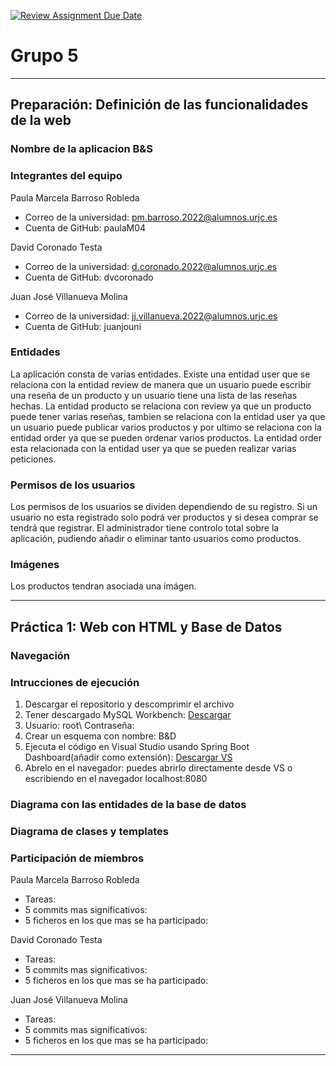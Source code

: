 [![Review Assignment Due Date](https://classroom.github.com/assets/deadline-readme-button-22041afd0340ce965d47ae6ef1cefeee28c7c493a6346c4f15d667ab976d596c.svg)](https://classroom.github.com/a/D1C1HU9V)
# Grupo 5
***
## Preparación: Definición de las funcionalidades de la web
### Nombre de la aplicacion B&S
### Integrantes del equipo 
Paula Marcela Barroso Robleda
  - Correo de la universidad: pm.barroso.2022@alumnos.urjc.es
  - Cuenta de GitHub: paulaM04

David Coronado Testa
  - Correo de la universidad: d.coronado.2022@alumnos.urjc.es
  - Cuenta de GitHub: dvcoronado

Juan José Villanueva Molina
  - Correo de la universidad: jj.villanueva.2022@alumnos.urjc.es
  - Cuenta de GitHub: juanjouni
### Entidades
La aplicación consta de varias entidades. Existe una entidad user que se relaciona con la entidad review de manera que un usuario puede escribir una reseña de un producto y un usuario tiene una lista de las reseñas hechas. La entidad producto se relaciona con review ya que un producto puede tener varias reseñas, tambien se relaciona con la entidad user ya que un usuario puede publicar varios productos y por ultimo se relaciona con la entidad order ya que se pueden ordenar varios productos. La entidad order esta relacionada con la entidad user ya que se pueden realizar varias peticiones.
### Permisos de los usuarios
Los permisos de los usuarios se dividen dependiendo de su registro. Si un usuario no esta registrado solo podrá ver productos y si desea comprar se tendrá que registrar. El administrador tiene controlo total sobre la aplicación, pudiendo añadir o eliminar tanto usuarios como productos.
### Imágenes
Los productos tendran asociada una imágen.
***
## Práctica 1: Web con HTML y Base de Datos
### Navegación

### Intrucciones de ejecución
1. Descargar el repositorio y descomprimir el archivo
2. Tener descargado MySQL Workbench: [Descargar](https://dev.mysql.com/downloads/workbench/)
3. Usuario: root\ 
   Contraseña: 
4. Crear un esquema con nombre: B&D
5. Ejecuta el código en Visual Studio usando Spring Boot Dashboard(añadir como extensión): [Descargar VS](https://code.visualstudio.com/download)
6. Abrelo en el navegador: puedes abrirlo directamente desde VS o escribiendo en el navegador localhost:8080
### Diagrama con las entidades de la base de datos
### Diagrama de clases y templates

### Participación de miembros
Paula Marcela Barroso Robleda
  - Tareas:
  - 5 commits mas significativos:
  - 5 ficheros en los que mas se ha participado:

David Coronado Testa
  - Tareas:
  - 5 commits mas significativos:
  - 5 ficheros en los que mas se ha participado:

Juan José Villanueva Molina
  - Tareas:
  - 5 commits mas significativos:
  - 5 ficheros en los que mas se ha participado:
***
